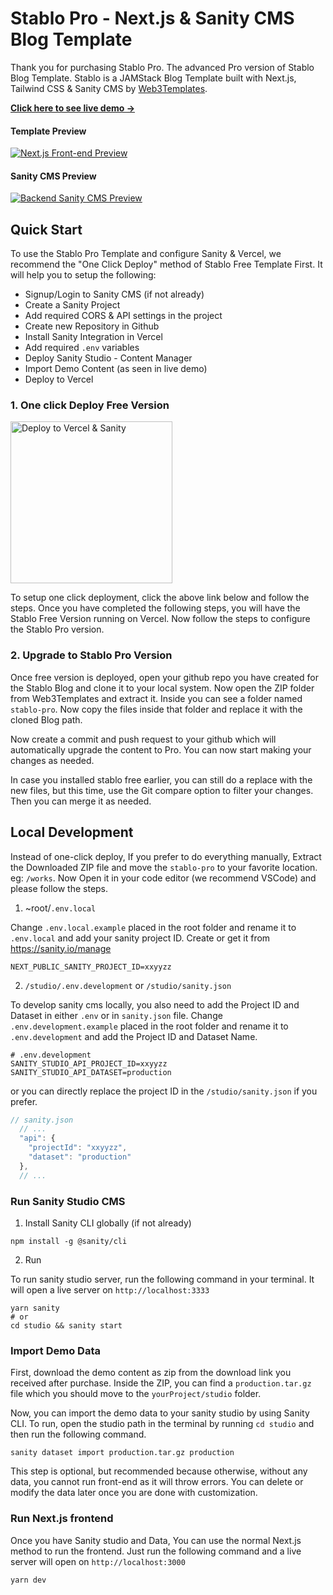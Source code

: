 # Stablo Pro - Next.js & Sanity CMS Blog Template

Thank you for purchasing Stablo Pro. The advanced Pro version of Stablo Blog Template. Stablo is a JAMStack Blog Template built with Next.js, Tailwind CSS & Sanity CMS by [Web3Templates](https://web3templates.com/).

**[Click here to see live demo →](https://stablo-pro.web3templates.com/)**


#### Template Preview

[![Next.js Front-end Preview](https://user-images.githubusercontent.com/1884712/169838344-e32b7426-621a-45a4-aba8-afedf3377e1f.jpeg)](https://stablo-template.vercel.app/)

#### Sanity CMS Preview

[![Backend Sanity CMS Preview](https://user-images.githubusercontent.com/1884712/170030678-c6e32d47-0b92-42b7-ac2d-f3cf800c0969.png)](https://stablo-template.vercel.app/studio)


## Quick Start

To use the Stablo Pro Template and configure Sanity & Vercel, we recommend the "One Click Deploy" method of Stablo Free Template First. It will help you to setup the following:

- Signup/Login to Sanity CMS (if not already)
- Create a Sanity Project
- Add required CORS & API settings in the project
- Create new Repository in Github
- Install Sanity Integration in Vercel
- Add required `.env` variables
- Deploy Sanity Studio - Content Manager
- Import Demo Content (as seen in live demo)
- Deploy to Vercel

### 1. One click Deploy Free Version

<a href="https://www.sanity.io/create?template=web3templates%2Fstablo">
<img width="259" alt="Deploy to Vercel & Sanity" src="https://user-images.githubusercontent.com/1884712/169833532-1007b9aa-1456-4386-9526-7b5b46b094ed.png">
</a>

To setup one click deployment, click the above link below and follow the steps. Once you have completed the following steps, you will have the Stablo Free Version running on Vercel. Now follow the steps to configure the Stablo Pro version.

### 2. Upgrade to Stablo Pro Version

Once free version is deployed, open your github repo you have created for the Stablo Blog and clone it to your local system. Now open the ZIP folder from Web3Templates and extract it. Inside you can see a folder named `stablo-pro`. Now copy the files inside that folder and replace it with the cloned Blog path.

Now create a commit and push request to your github which will automatically upgrade the content to Pro. You can now start making your changes as needed.

In case you installed stablo free earlier, you can still do a replace with the new files, but this time, use the Git compare option to filter your changes. Then you can merge it as needed.

## Local Development

Instead of one-click deploy, If you prefer to do everything manually, Extract the Downloaded ZIP file and move the `stablo-pro` to your favorite location. eg: `/works`. Now Open it in your code editor (we recommend VSCode) and please follow the steps.

1. ~root/`.env.local`

Change `.env.local.example` placed in the root folder and rename it to `.env.local` and add your sanity project ID. Create or get it from https://sanity.io/manage

```
NEXT_PUBLIC_SANITY_PROJECT_ID=xxyyzz
```

2. `/studio/.env.development` or `/studio/sanity.json`

To develop sanity cms locally, you also need to add the Project ID and Dataset in either `.env` or in `sanity.json` file.
Change `.env.development.example` placed in the root folder and rename it to `.env.development` and add the Project ID and Dataset Name.

```
# .env.development
SANITY_STUDIO_API_PROJECT_ID=xxyyzz
SANITY_STUDIO_API_DATASET=production

```
or you can directly replace the project ID in the `/studio/sanity.json` if you prefer.

```js
// sanity.json
  // ...
  "api": {
    "projectId": "xxyyzz",
    "dataset": "production"
  },
  // ...
```

### Run Sanity Studio CMS

1. Install Sanity CLI globally (if not already)

```
npm install -g @sanity/cli
```

2. Run

To run sanity studio server, run the following command in your terminal.  It will open a live server on `http://localhost:3333`

```
yarn sanity
# or
cd studio && sanity start
```

### Import Demo Data

First, download the demo content as zip from the download link you received after purchase. Inside the ZIP, you can find a `production.tar.gz` file which you should move to the `yourProject/studio` folder.

Now, you can import the demo data to your sanity studio by using Sanity CLI. To run, open the studio path in the terminal by running `cd studio` and then run the following command.

```
sanity dataset import production.tar.gz production
```

This step is optional, but recommended because otherwise, without any data, you cannot run front-end as it will throw errors. You can delete or modify the data later once you are done with customization.


### Run Next.js frontend

Once you have Sanity studio and Data, You can use the normal Next.js method to run the frontend. Just run the following command and a live server will open on `http://localhost:3000`

```
yarn dev
```